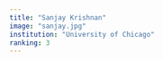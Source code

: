 ```yaml
---
title: "Sanjay Krishnan"
image: "sanjay.jpg"
institution: "University of Chicago"
ranking: 3
---
```

